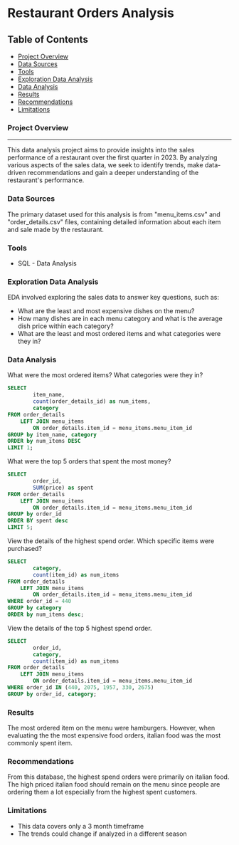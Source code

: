 # Restaurant Orders Analysis

## Table of Contents

- [Project Overview](#project-overview)
- [Data Sources](#data-sources)
- [Tools](#tools)
- [Exploration Data Analysis](#exploration-data-analysis)
- [Data Analysis](#data-analysis)
- [Results](#results)
- [Recommendations](#recommendations)
- [Limitations](#limitations)

### Project Overview
---

This data analysis project aims to provide insights into the sales performance of a restaurant over the first quarter in 2023. By analyzing various aspects of the sales
data, we seek to identify trends, make data-driven recommendations and gain a deeper understanding of the restaurant's performance.

### Data Sources

The primary dataset used for this analysis is from "menu_items.csv" and "order_details.csv" files, containing detailed information about each item and sale
made by the restaurant.

### Tools

- SQL - Data Analysis

### Exploration Data Analysis

EDA involved exploring the sales data to answer key questions, such as:

- What are the least and most expensive dishes on the menu?
- How many dishes are in each menu category and what is the average dish price within each category?
- What are the least and most ordered items and what categories were they in?

### Data Analysis

What were the most ordered items? What categories were they in?
```sql
SELECT
		item_name,
        count(order_details_id) as num_items,
        category
FROM order_details
	LEFT JOIN menu_items
		ON order_details.item_id = menu_items.menu_item_id
GROUP by item_name, category
ORDER by num_items DESC
LIMIT 1;
```

What were the top 5 orders that spent the most money?
```sql
SELECT 
		order_id,
		SUM(price) as spent
FROM order_details
	LEFT JOIN menu_items
		ON order_details.item_id = menu_items.menu_item_id
GROUP by order_id
ORDER BY spent desc
LIMIT 5;
```

View the details of the highest spend order. Which specific items were purchased?
```sql
SELECT 
		category,
        count(item_id) as num_items
FROM order_details
	LEFT JOIN menu_items
		ON order_details.item_id = menu_items.menu_item_id
WHERE order_id = 440
GROUP by category
ORDER by num_items desc;
```

View the details of the top 5 highest spend order.
```sql
SELECT 
		order_id,
        category,
        count(item_id) as num_items
FROM order_details
	LEFT JOIN menu_items
		ON order_details.item_id = menu_items.menu_item_id
WHERE order_id IN (440, 2075, 1957, 330, 2675)
GROUP by order_id, category;
```

### Results
The most ordered item on the menu were hamburgers. However, when evaluating the the most expensive food orders, italian food was the most commonly spent item. 

### Recommendations
From this database, the highest spend orders were primarily on italian food. The high priced italian food should remain on the menu since people are ordering them a lot
especially from the highest spent customers.

### Limitations
- This data covers only a 3 month timeframe
- The trends could change if analyzed in a different season
